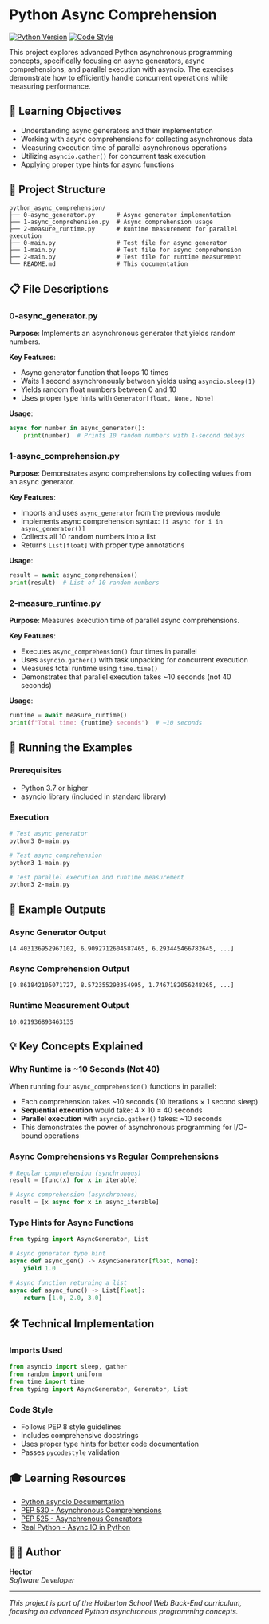 # Python Async Comprehension

[![Python Version](https://img.shields.io/badge/python-3.7%2B-blue.svg)](https://www.python.org/downloads/)
[![Code Style](https://img.shields.io/badge/code%20style-PEP8-green.svg)](https://www.python.org/dev/peps/pep-0008/)

This project explores advanced Python asynchronous programming concepts, specifically focusing on async generators, async comprehensions, and parallel execution with asyncio. The exercises demonstrate how to efficiently handle concurrent operations while measuring performance.

## 🎯 Learning Objectives

- Understanding async generators and their implementation
- Working with async comprehensions for collecting asynchronous data
- Measuring execution time of parallel asynchronous operations
- Utilizing `asyncio.gather()` for concurrent task execution
- Applying proper type hints for async functions

## 📁 Project Structure

```
python_async_comprehension/
├── 0-async_generator.py      # Async generator implementation
├── 1-async_comprehension.py  # Async comprehension usage
├── 2-measure_runtime.py      # Runtime measurement for parallel execution
├── 0-main.py                 # Test file for async generator
├── 1-main.py                 # Test file for async comprehension
├── 2-main.py                 # Test file for runtime measurement
└── README.md                 # This documentation
```

## 📋 File Descriptions

### 0-async_generator.py
**Purpose**: Implements an asynchronous generator that yields random numbers.

**Key Features**:
- Async generator function that loops 10 times
- Waits 1 second asynchronously between yields using `asyncio.sleep(1)`
- Yields random float numbers between 0 and 10
- Uses proper type hints with `Generator[float, None, None]`

**Usage**:
```python
async for number in async_generator():
    print(number)  # Prints 10 random numbers with 1-second delays
```

### 1-async_comprehension.py
**Purpose**: Demonstrates async comprehensions by collecting values from an async generator.

**Key Features**:
- Imports and uses `async_generator` from the previous module
- Implements async comprehension syntax: `[i async for i in async_generator()]`
- Collects all 10 random numbers into a list
- Returns `List[float]` with proper type annotations

**Usage**:
```python
result = await async_comprehension()
print(result)  # List of 10 random numbers
```

### 2-measure_runtime.py
**Purpose**: Measures execution time of parallel async comprehensions.

**Key Features**:
- Executes `async_comprehension()` four times in parallel
- Uses `asyncio.gather()` with task unpacking for concurrent execution
- Measures total runtime using `time.time()`
- Demonstrates that parallel execution takes ~10 seconds (not 40 seconds)

**Usage**:
```python
runtime = await measure_runtime()
print(f"Total time: {runtime} seconds")  # ~10 seconds
```

## 🚀 Running the Examples

### Prerequisites
- Python 3.7 or higher
- asyncio library (included in standard library)

### Execution

```bash
# Test async generator
python3 0-main.py

# Test async comprehension
python3 1-main.py

# Test parallel execution and runtime measurement
python3 2-main.py
```

## 🧪 Example Outputs

### Async Generator Output
```
[4.403136952967102, 6.9092712604587465, 6.293445466782645, ...]
```

### Async Comprehension Output
```
[9.861842105071727, 8.572355293354995, 1.7467182056248265, ...]
```

### Runtime Measurement Output
```
10.021936893463135
```

## 💡 Key Concepts Explained

### Why Runtime is ~10 Seconds (Not 40)
When running four `async_comprehension()` functions in parallel:
- Each comprehension takes ~10 seconds (10 iterations × 1 second sleep)
- **Sequential execution** would take: 4 × 10 = 40 seconds
- **Parallel execution** with `asyncio.gather()` takes: ~10 seconds
- This demonstrates the power of asynchronous programming for I/O-bound operations

### Async Comprehensions vs Regular Comprehensions
```python
# Regular comprehension (synchronous)
result = [func(x) for x in iterable]

# Async comprehension (asynchronous)
result = [x async for x in async_iterable]
```

### Type Hints for Async Functions
```python
from typing import AsyncGenerator, List

# Async generator type hint
async def async_gen() -> AsyncGenerator[float, None]:
    yield 1.0

# Async function returning a list
async def async_func() -> List[float]:
    return [1.0, 2.0, 3.0]
```

## 🛠️ Technical Implementation

### Imports Used
```python
from asyncio import sleep, gather
from random import uniform
from time import time
from typing import AsyncGenerator, Generator, List
```

### Code Style
- Follows PEP 8 style guidelines
- Includes comprehensive docstrings
- Uses proper type hints for better code documentation
- Passes `pycodestyle` validation

## 🎓 Learning Resources

- [Python asyncio Documentation](https://docs.python.org/3/library/asyncio.html)
- [PEP 530 - Asynchronous Comprehensions](https://www.python.org/dev/peps/pep-0530/)
- [PEP 525 - Asynchronous Generators](https://www.python.org/dev/peps/pep-0525/)
- [Real Python - Async IO in Python](https://realpython.com/async-io-python/)

## 👨‍💻 Author

**Hector**  
*Software Developer*

---

*This project is part of the Holberton School Web Back-End curriculum, focusing on advanced Python asynchronous programming concepts.*
